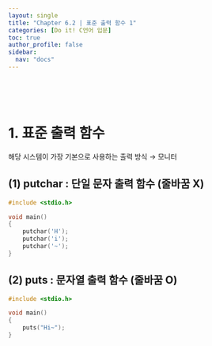 ```yaml
---
layout: single
title: "Chapter 6.2 | 표준 출력 함수 1"
categories: [Do it! C언어 입문]
toc: true
author_profile: false
sidebar:
  nav: "docs"
---
```

<br><br><br>

# 1. 표준 출력 함수
해당 시스템이 가장 기본으로 사용하는 출력 방식 → 모니터

## (1) putchar : 단일 문자 출력 함수 (줄바꿈 X)

``` cpp
#include <stdio.h>

void main()
{
    putchar('H');
    putchar('i');
    putchar('~');
}
```

## (2) puts : 문자열 출력 함수 (줄바꿈 O)

``` cpp
#include <stdio.h>

void main()
{
    puts("Hi~");
}
```

<br><br><br>
